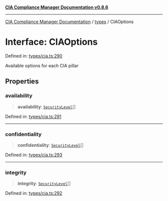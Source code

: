 [**CIA Compliance Manager Documentation v0.8.6**](../../README.md)

***

[CIA Compliance Manager Documentation](../../modules.md) / [types](../README.md) / CIAOptions

# Interface: CIAOptions

Defined in: [types/cia.ts:290](https://github.com/Hack23/cia-compliance-manager/blob/050a250237d6f621490781dbdf95155919f35aed/src/types/cia.ts#L290)

Available options for each CIA pillar

## Properties

### availability

> **availability**: [`SecurityLevel`](../../index/type-aliases/SecurityLevel.md)[]

Defined in: [types/cia.ts:291](https://github.com/Hack23/cia-compliance-manager/blob/050a250237d6f621490781dbdf95155919f35aed/src/types/cia.ts#L291)

***

### confidentiality

> **confidentiality**: [`SecurityLevel`](../../index/type-aliases/SecurityLevel.md)[]

Defined in: [types/cia.ts:293](https://github.com/Hack23/cia-compliance-manager/blob/050a250237d6f621490781dbdf95155919f35aed/src/types/cia.ts#L293)

***

### integrity

> **integrity**: [`SecurityLevel`](../../index/type-aliases/SecurityLevel.md)[]

Defined in: [types/cia.ts:292](https://github.com/Hack23/cia-compliance-manager/blob/050a250237d6f621490781dbdf95155919f35aed/src/types/cia.ts#L292)
